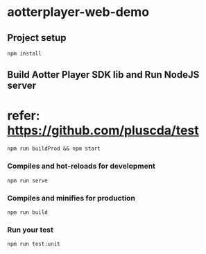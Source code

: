 # aotterplayer-web-demo

## Project setup
```
npm install
```

## Build Aotter Player SDK lib and Run NodeJS server 
# refer: https://github.com/pluscda/test
```
npm run buildProd && npm start
```



### Compiles and hot-reloads for development
```
npm run serve
```

### Compiles and minifies for production
```
npm run build
```

### Run your test
```
npm run test:unit
```

